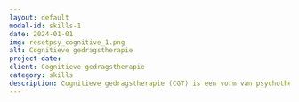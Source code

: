 ```yaml
---
layout: default
modal-id: skills-1
date: 2024-01-01
img: resetpsy_cognitive_1.png
alt: Cognitieve gedragstherapie
project-date: 
client: Cognitieve gedragstherapie
category: skills
description: Cognitieve gedragstherapie (CGT) is een vorm van psychotherapie die zich richt op de onderlinge verbondenheid van gedachten, gevoelens en gedragingen. Het helpt individuen om negatieve of nutteloze denkpatronen en gedragingen te identificeren en te wijzigen die bijdragen 1 aan emotionele nood of mentale gezondheidsproblemen. Als psycholoog houd ik me aan de beste praktijken in CGT door gebruik te maken van op bewijs gebaseerde technieken en strategieën om cliënten te helpen copingvaardigheden te ontwikkelen en hun therapeutische doelen te bereiken. Ik bied een ondersteunende en samenwerkende omgeving waarin cliënten hun gedachten en gevoelens kunnen onderzoeken, negatief denken kunnen uitdagen en praktische strategieën kunnen leren om hun uitdagingen aan te pakken. Mijn aanpak is afgestemd op de individuele behoeften en doelen van elke cliënt, zodat ze de meest effectieve en relevante behandeling krijgen die mogelijk is.
---
```

